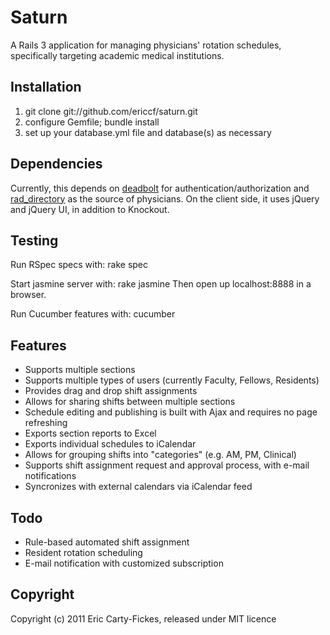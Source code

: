 # Saturn

A Rails 3 application for managing physicians' rotation schedules, specifically targeting academic medical institutions.

## Installation
1. git clone git://github.com/ericcf/saturn.git
2. configure Gemfile; bundle install
3. set up your database.yml file and database(s) as necessary

## Dependencies
Currently, this depends on [deadbolt](http://github.com/ericcf/deadbolt) for authentication/authorization and [rad_directory](http://github.com/ericcf/rad_directory) as the source of physicians. On the client side, it uses jQuery and jQuery UI, in addition to Knockout.

## Testing
Run RSpec specs with:
    rake spec

Start jasmine server with:
    rake jasmine
Then open up localhost:8888 in a browser.

Run Cucumber features with:
    cucumber

## Features
* Supports multiple sections
* Supports multiple types of users (currently Faculty, Fellows, Residents)
* Provides drag and drop shift assignments
* Allows for sharing shifts between multiple sections
* Schedule editing and publishing is built with Ajax and requires no page refreshing
* Exports section reports to Excel
* Exports individual schedules to iCalendar
* Allows for grouping shifts into "categories" (e.g. AM, PM, Clinical)
* Supports shift assignment request and approval process, with e-mail notifications
* Syncronizes with external calendars via iCalendar feed

## Todo
* Rule-based automated shift assignment
* Resident rotation scheduling
* E-mail notification with customized subscription

## Copyright
Copyright (c) 2011 Eric Carty-Fickes, released under MIT licence
